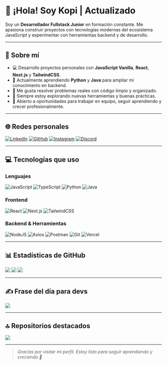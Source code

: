 # 👋 ¡Hola! Soy Kopi | Actualizado

Soy un **Desarrollador Fullstack Junior** en formación constante. Me apasiona construir proyectos con tecnologías modernas del ecosistema JavaScript y experimentar con herramientas backend y de desarrollo.

---

## 🚀 Sobre mí

- 💻 Desarrollo proyectos personales con **JavaScript Vanilla**, **React**, **Next.js** y **TailwindCSS**.
- 🌱 Actualmente aprendiendo **Python** y **Java** para ampliar mi conocimiento en backend.
- 🧩 Me gusta resolver problemas reales con código limpio y organizado.
- 🧠 Siempre estoy explorando nuevas herramientas y buenas prácticas.
- 📌 Abierto a oportunidades para trabajar en equipo, seguir aprendiendo y crecer profesionalmente.

---

## 🌐 Redes personales

[![LinkedIn](https://img.icons8.com/color/25/linkedin.png)](https://linkedin.com/in/kopii)
[![GitHub](https://img.icons8.com/material-rounded/25/000000/github.png)](https://github.com/devkopi)
[![Instagram](https://img.icons8.com/fluency/25/instagram-new.png)](https://instagram.com/sxnnt1ago.l)
[![Discord](https://img.icons8.com/color/25/discord-logo.png)](https://discord.gg/kopi.js)

---

## 💻 Tecnologías que uso

### Lenguajes
![JavaScript](https://img.shields.io/badge/javascript-%23323330.svg?style=for-the-badge&logo=javascript&logoColor=%23F7DF1E)
![TypeScript](https://img.shields.io/badge/typescript-%23007ACC.svg?style=for-the-badge&logo=typescript&logoColor=white)
![Python](https://img.shields.io/badge/python-%233776AB.svg?style=for-the-badge&logo=python&logoColor=white)
![Java](https://img.shields.io/badge/java-%23ED8B00.svg?style=for-the-badge&logo=openjdk&logoColor=white)

### Frontend
![React](https://img.shields.io/badge/react-%2320232a.svg?style=for-the-badge&logo=react&logoColor=%2361DAFB)
![Next.js](https://img.shields.io/badge/Next-black?style=for-the-badge&logo=next.js&logoColor=white)
![TailwindCSS](https://img.shields.io/badge/tailwindcss-%2338B2AC.svg?style=for-the-badge&logo=tailwind-css&logoColor=white)

### Backend & Herramientas
![NodeJS](https://img.shields.io/badge/node.js-339933?style=for-the-badge&logo=node.js&logoColor=white)
![Axios](https://img.shields.io/badge/axios-%230078D4.svg?style=for-the-badge&logo=axios&logoColor=white)
![Postman](https://img.shields.io/badge/postman-%23FF6C37.svg?style=for-the-badge&logo=postman&logoColor=white)
![Git](https://img.shields.io/badge/git-%23F05032.svg?style=for-the-badge&logo=git&logoColor=white)
![Vercel](https://img.shields.io/badge/vercel-%23000000.svg?style=for-the-badge&logo=vercel&logoColor=white)

---

## 📊 Estadísticas de GitHub

![](https://github-readme-stats.vercel.app/api?username=devkopi&theme=dark&hide_border=false&include_all_commits=true&count_private=true)
![](https://github-readme-streak-stats.herokuapp.com/?user=devkopi&theme=dark&hide_border=false)
![](https://github-readme-stats.vercel.app/api/top-langs/?username=devkopi&theme=dark&hide_border=false&layout=compact)

---

## ✍️ Frase del día para devs

![](https://quotes-github-readme.vercel.app/api?type=horizontal&theme=light)

---

## 🔝 Repositorios destacados

![](https://github-contributor-stats.vercel.app/api?username=devkopi&limit=5&theme=shadow_blue&combine_all_yearly_contributions=true)



---

> *Gracias por visitar mi perfil. Estoy listo para seguir aprendiendo y creciendo 🚀*

